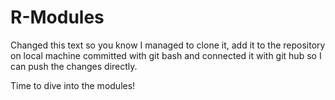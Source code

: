 # R-Modules
Changed this text so you know I managed to clone it, add it to the repository on local machine
committed with git bash and connected it with git hub so I can push the changes directly.

Time to dive into the modules! 
